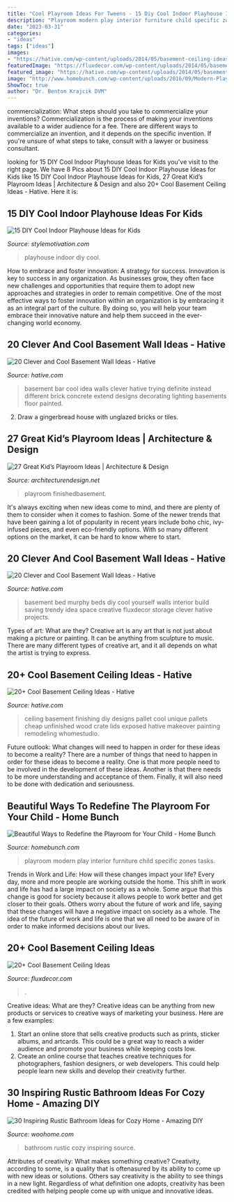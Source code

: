 ```yaml
---
title: "Cool Playroom Ideas For Tweens - 15 Diy Cool Indoor Playhouse Ideas For Kids"
description: "Playroom modern play interior furniture child specific zones tasks"
date: "2023-03-31"
categories:
- "ideas"
tags: ["ideas"]
images:
- "https://hative.com/wp-content/uploads/2014/05/basement-ceiling-ideas/8-basement-ceiling-old-pallet-crate-lids.jpg"
featuredImage: "https://fluxdecor.com/wp-content/uploads/2014/05/basement-ceiling-ideas/20-black-basement-bookshelves.jpg"
featured_image: "https://hative.com/wp-content/uploads/2014/05/basement-wall-ideas/18-creative-wall-idea.jpg"
image: "http://www.homebunch.com/wp-content/uploads/2016/09/Modern-Playroom.-West-End-Ave-Modern-Playroom.-Modern-Playroom-Furniture.-Modern-Playroom-Ideas-ModernPlayroom-playroom-Lily-Z-Design-Inc.jpg"
ShowToc: true
author: "Dr. Benton Krajcik DVM"
---
```



commercialization: What steps should you take to commercialize your inventions?
Commercialization is the process of making your inventions available to a wider audience for a fee. There are different ways to commercialize an invention, and it depends on the specific invention. If you're unsure of what steps to take, consult with a lawyer or business consultant.

	

		
looking for 15 DIY Cool Indoor Playhouse Ideas for Kids you've visit to the right page. We have 8 Pics about 15 DIY Cool Indoor Playhouse Ideas for Kids like 15 DIY Cool Indoor Playhouse Ideas for Kids, 27 Great Kid’s Playroom Ideas | Architecture &amp; Design and also 20+ Cool Basement Ceiling Ideas - Hative. Here it is:
		
    
## 15 DIY Cool Indoor Playhouse Ideas For Kids

<img loading=lazy src="https://stylemotivation.com/wp-content/uploads/2020/02/Indoor-Playhouse-768x1024.jpg" onerror="this.onerror=null;this.src='https://tse3.mm.bing.net/th?id=OIP.F25Ib_uxUkLTwr7FVL8XNwHaJ4&amp;pid=15.1';" alt="15 DIY Cool Indoor Playhouse Ideas for Kids">

_Source: stylemotivation.com_

>playhouse indoor diy cool. 

	

How to embrace and foster innovation: A strategy for success.
Innovation is key to success in any organization. As businesses grow, they often face new challenges and opportunities that require them to adopt new approaches and strategies in order to remain competitive. One of the most effective ways to foster innovation within an organization is by embracing it as an integral part of the culture. By doing so, you will help your team embrace their innovative nature and help them succeed in the ever-changing world economy.

    
## 20 Clever And Cool Basement Wall Ideas - Hative

<img loading=lazy src="http://hative.com/wp-content/uploads/2014/05/basement-wall-ideas/4-basement-bar-wall-idea.jpg" onerror="this.onerror=null;this.src='https://tse2.mm.bing.net/th?id=OIP.VrK1x4OanKNsJ2TRbGXaCgHaE8&amp;pid=15.1';" alt="20 Clever and Cool Basement Wall Ideas - Hative">

_Source: hative.com_

>basement bar cool idea walls clever hative trying definite instead different brick concrete extend designs decorating lighting basements floor painted. 

	

2. Draw a gingerbread house with unglazed bricks or tiles.

    
## 27 Great Kid’s Playroom Ideas | Architecture &amp; Design

<img loading=lazy src="https://cdn.architecturendesign.net/wp-content/uploads/2014/09/348-e1410167674321.jpg" onerror="this.onerror=null;this.src='https://tse2.mm.bing.net/th?id=OIP.oyMuQ1kIZbv5f0HjdsXNbwHaE7&amp;pid=15.1';" alt="27 Great Kid’s Playroom Ideas | Architecture &amp; Design">

_Source: architecturendesign.net_

>playroom finishedbasement. 

	

It's always exciting when new ideas come to mind, and there are plenty of them to consider when it comes to fashion. Some of the newer trends that have been gaining a lot of popularity in recent years include boho chic, ivy-infused pieces, and even eco-friendly options. With so many different options on the market, it can be hard to know where to start.

    
## 20 Clever And Cool Basement Wall Ideas - Hative

<img loading=lazy src="https://hative.com/wp-content/uploads/2014/05/basement-wall-ideas/18-creative-wall-idea.jpg" onerror="this.onerror=null;this.src='https://tse3.mm.bing.net/th?id=OIP._GiJSWBUK9Qs7CE_OrB2hQHaLH&amp;pid=15.1';" alt="20 Clever and Cool Basement Wall Ideas - Hative">

_Source: hative.com_

>basement bed murphy beds diy cool yourself walls interior build saving trendy idea space creative fluxdecor storage clever hative projects. 

	

Types of art: What are they?
Creative art is any art that is not just about making a picture or painting. It can be anything from sculpture to music. There are many different types of creative art, and it all depends on what the artist is trying to express.

    
## 20+ Cool Basement Ceiling Ideas - Hative

<img loading=lazy src="https://hative.com/wp-content/uploads/2014/05/basement-ceiling-ideas/8-basement-ceiling-old-pallet-crate-lids.jpg" onerror="this.onerror=null;this.src='https://tse1.mm.bing.net/th?id=OIP._k03zU26J4I17ADyjXtqvwHaJ4&amp;pid=15.1';" alt="20+ Cool Basement Ceiling Ideas - Hative">

_Source: hative.com_

>ceiling basement finishing diy designs pallet cool unique pallets cheap unfinished wood crate lids exposed hative makeover painting remodeling whomestudio. 

	

Future outlook: What changes will need to happen in order for these ideas to become a reality?
There are a number of things that need to happen in order for these ideas to become a reality. One is that more people need to be involved in the development of these ideas. Another is that there needs to be more understanding and acceptance of them. Finally, it will also need to be done with dedication and seriousness.

    
## Beautiful Ways To Redefine The Playroom For Your Child - Home Bunch

<img loading=lazy src="http://www.homebunch.com/wp-content/uploads/2016/09/Modern-Playroom.-West-End-Ave-Modern-Playroom.-Modern-Playroom-Furniture.-Modern-Playroom-Ideas-ModernPlayroom-playroom-Lily-Z-Design-Inc.jpg" onerror="this.onerror=null;this.src='https://tse1.mm.bing.net/th?id=OIP.czwjjyLtHAcLvFQm4tqT9AHaGT&amp;pid=15.1';" alt="Beautiful Ways to Redefine the Playroom for Your Child - Home Bunch">

_Source: homebunch.com_

>playroom modern play interior furniture child specific zones tasks. 

	

Trends in Work and Life: How will these changes impact your life?
Every day, more and more people are working outside the home. This shift in work and life has had a large impact on society as a whole. Some argue that this change is good for society because it allows people to work better and get closer to their goals. Others worry about the future of work and life, saying that these changes will have a negative impact on society as a whole. The idea of the future of work and life is one that we all need to be aware of in order to make informed decisions about our lives.

    
## 20+ Cool Basement Ceiling Ideas

<img loading=lazy src="https://fluxdecor.com/wp-content/uploads/2014/05/basement-ceiling-ideas/20-black-basement-bookshelves.jpg" onerror="this.onerror=null;this.src='https://tse1.mm.bing.net/th?id=OIP.-9224jOK8WW_k0AQv5mATwHaGz&amp;pid=15.1';" alt="20+ Cool Basement Ceiling Ideas">

_Source: fluxdecor.com_

>. 

	

Creative ideas: What are they?
Creative ideas can be anything from new products or services to creative ways of marketing your business. Here are a few examples:
1. Start an online store that sells creative products such as prints, sticker albums, and artcards. This could be a great way to reach a wider audience and promote your business while keeping costs low.
2. Create an online course that teaches creative techniques for photographers, fashion designers, or web developers. This could help people learn new skills and develop their creativity further.

    
## 30 Inspiring Rustic Bathroom Ideas For Cozy Home - Amazing DIY

<img loading=lazy src="https://www.woohome.com/wp-content/uploads/2014/06/rustic-bathroom-ideas-21.jpg" onerror="this.onerror=null;this.src='https://tse1.mm.bing.net/th?id=OIP.Axj7ZtTuH_XwIqGD9tuJrwHaJ3&amp;pid=15.1';" alt="30 Inspiring Rustic Bathroom Ideas for Cozy Home - Amazing DIY">

_Source: woohome.com_

>bathroom rustic cozy inspiring source. 

	

Attributes of creativity: What makes something creative?
Creativity, according to some, is a quality that is oftenasured by its ability to come up with new ideas or solutions. Others say creativity is the ability to see things in a new light. Regardless of what definition one adopts, creativity has been credited with helping people come up with unique and innovative ideas.


